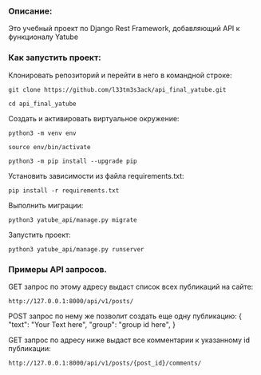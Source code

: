 ### Описание:

Это учебный проект по Django Rest Framework, добавляющий API к функционалу Yatube

### Как запустить проект:

Клонировать репозиторий и перейти в него в командной строке:

```
git clone https://github.com/l33tm3s3ack/api_final_yatube.git
```

```
cd api_final_yatube
```

Cоздать и активировать виртуальное окружение:

```
python3 -m venv env
```

```
source env/bin/activate
```

```
python3 -m pip install --upgrade pip
```

Установить зависимости из файла requirements.txt:

```
pip install -r requirements.txt
```

Выполнить миграции:

```
python3 yatube_api/manage.py migrate
```

Запустить проект:

```
python3 yatube_api/manage.py runserver
```
### Примеры API запросов.

GET запрос по этому адресу выдаст список всех публикаций на сайте:
```
http://127.0.0.1:8000/api/v1/posts/
```
POST запрос по нему же позволит создать еще одну публикацию:
{
  "text": "Your Text here",
  "group": "group id here",
}

GET запрос по адресу ниже выдаст все комментарии к указанному id публикации:
```
http://127.0.0.1:8000/api/v1/posts/{post_id}/comments/
```
